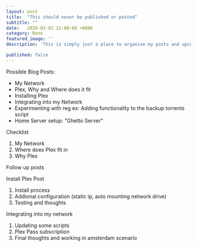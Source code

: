 ```yaml
---
layout: post
title:  "This should never be published or posted"
subtitle: ""
date:   2020-03-02 12:00:00 +0000
category: None
featured_image: ''
description: 'This is simply just a place to organise my posts and upcoming posts this should never be published or posted and I will leave much of the data empty, I only have it in this format for ease of use.'

published: false 
---
```


Possible Blog Posts:

* My Network
* Plex, Why and Where does it fit
* Installing Plex
* Integrating into my Network
* Experimenting with reg ex: Adding functionality to the backup torrents script
* Home Server setup: "Ghetto Server"

Checklist 

1. My Network
2. Where does Plex fit in
3. Why Plex
   
Follow up posts

Install Plex Post
1. Install process
2. Addional configuration (static ip, auto mounting network drive)
3. Testing and thoughts

Integrating into my network
1. Updating some scripts
2. Plex Pass subscription
3. Final thoughts and working in amsterdam scenario